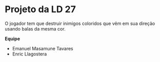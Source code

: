 # Projeto da LD 27

O jogador tem que destruir inimigos coloridos que vêm em sua direção usando balas da mesma cor.

**Equipe**

- Emanuel Masamune Tavares
- Enric Llagostera
